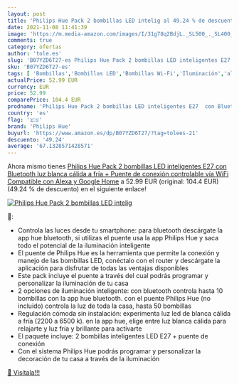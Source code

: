 ```yaml
---
layout: post
title: 'Philips Hue Pack 2 bombillas LED intelig al 49.24 % de descuento'
date: 2021-11-08 11:41:39
image: 'https://m.media-amazon.com/images/I/31g78q2BdjL._SL500_._SL400_.jpg'
comments: true
category: ofertas
author: 'tole.es'
slug: 'B07YZD6T27-es Philips Hue Pack 2 bombillas LED inteligentes E27 con...'
sku: 'B07YZD6T27-es'
tags: [ 'Bombillas','Bombillas LED','Bombillas Wi-Fi','Iluminación','alexa','google','home','hue','philips','philips hue', ]
actualPrice: 52.99 EUR
currency: EUR
price: 52.99
comparePrice: 104.4 EUR
prodname: 'Philips Hue Pack 2 bombillas LED inteligentes E27  con Bluetooth  luz blanca cálida a fría + Puente de conexión controlable vía WiFi  Compatible con Alexa y Google Home'
country: 'es'
flag: '🇪🇸'
brand: 'Philips Hue'
buyurl: 'https://www.amazon.es/dp/B07YZD6T27/?tag=tolees-21'
descuento: '49.24'
average: '67.1328571428571'
---
```


Ahora mismo tienes [Philips Hue Pack 2 bombillas LED inteligentes E27  con Bluetooth  luz blanca cálida a fría + Puente de conexión controlable vía WiFi  Compatible con Alexa y Google Home](https://www.amazon.es/dp/B07YZD6T27/?tag=tolees-21) a 52.99 EUR (original: 104.4 EUR) (49.24 %  de descuento) en el siguiente enlace!

[![Philips Hue Pack 2 bombillas LED intelig](https://m.media-amazon.com/images/I/31g78q2BdjL._SL500_._SL400_.jpg)](https://www.amazon.es/dp/B07YZD6T27/?tag=tolees-21)

🔎:

- Controla las luces desde tu smartphone: para bluetooth descárgate la app hue bluetooth, si utilizas el puente usa la app Philips Hue y saca todo el potencial de la iluminación inteligente
- El puente de Philips Hue es la herramienta que permite la conexión y manejo de las bombillas LED, conéctalo con el router y descárgate la aplicación para disfrutar de todas las ventajas disponibles
- Este pack incluye el puente a través del cual podrás programar y personalizar la iluminación de tu casa
- 2 opciones de iluminación inteligente: con bluetooth controla hasta 10 bombillas con la app hue bluetooth. con el puente Philips Hue (no incluido) controla la luz de toda la casa, hasta 50 bombillas
- Regulación cómoda sin instalación: experimenta luz led de blanca cálida a fría (2200 a 6500 k). en la app hue, elige entre luz blanca cálida para relajarte y luz fría y brillante para activarte
- El paquete incluye: 2 bombillas inteligentes LED E27 + puente de conexión
- Con el sistema Philips Hue podrás programar y personalizar la decoración de tu casa a través de la iluminación

[🛒 Visítala!!!](https://www.amazon.es/dp/B07YZD6T27/?tag=tolees-21)
